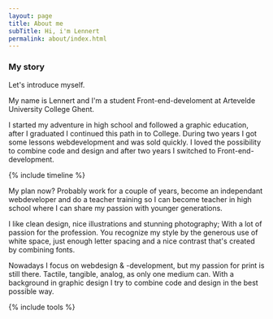 ```yaml
---
layout: page
title: About me
subTitle: Hi, i'm Lennert
permalink: about/index.html
---
```


### My story

Let's introduce myself.

My name is Lennert and I'm a student Front-end-develoment at Artevelde University College Ghent.

I started my adventure in high school and followed a graphic education, after I graduated I continued this path in to College. During two years I got some lessons webdevelopment and was sold quickly. I loved the possibility to combine code and design and after two years I switched to Front-end-development.

{% include timeline %}

My plan now? Probably work for a couple of years, become an independant webdeveloper and do a teacher training so I can become teacher in high school where I can share my passion with younger generations.

I like clean design, nice illustrations and stunning photography; With a lot of passion for the profession. You recognize my style by the generous use of white space, just enough letter spacing and a nice contrast that's created by combining fonts.

Nowadays I focus on webdesign & -development, but my passion for print is still there. Tactile, tangible, analog, as only one medium can. With a background in graphic design I try to combine code and design in the best possible way.

{% include tools %}